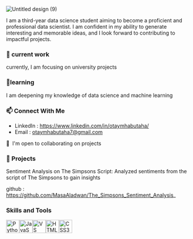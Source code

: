 ![Untitled design (9)](https://github.com/Otaymh/Otaymh/assets/142498123/19288463-4385-4b22-8ae5-bbc8442a9428)


 I am a third-year data science student aiming to become a proficient and professional data scientist. I am confident in my ability to generate interesting and memorable ideas, and I look forward to contributing to impactful projects.
 

 ### 🔭 current work
 currently, I am focusing on university projects

 
 ### 🌱learning
 I am deepening my knowledge of data science and machine learning

 
 ### 📫 Connect With Me
 - LinkedIn : https://www.linkedin.com/in/otaymhabutaha/
 - Email : [otaymhabutaha7@gmail.com](mailto:otaymhabutaha7@gmail.com)


🤝  I'm open to collaborating on projects

### 📂 Projects 

Sentiment Analysis on The Simpsons Script: Analyzed sentiments from the script of The Simpsons to gain insights

github : https://github.com/MasaAladwan/The_Simpsons_Sentiment_Analysis_

### Skills and Tools 

<p align="left">
<a href="https://www.python.org/" target="_blank" rel="noreferrer"><img src="https://raw.githubusercontent.com/danielcranney/readme-generator/main/public/icons/skills/python-colored.svg" width="36" height="36" alt="Python" /></a><a href="https://developer.mozilla.org/en-US/docs/Web/JavaScript" target="_blank" rel="noreferrer"><img src="https://raw.githubusercontent.com/danielcranney/readme-generator/main/public/icons/skills/javascript-colored.svg" width="36" height="36" alt="JavaScript" /></a><a href="https://code.visualstudio.com/" target="_blank" rel="noreferrer"><img src="https://raw.githubusercontent.com/danielcranney/readme-generator/main/public/icons/skills/visualstudiocode.svg" width="36" height="36" alt="VS Code" /></a><a href="https://developer.mozilla.org/en-US/docs/Glossary/HTML5" target="_blank" rel="noreferrer"><img src="https://raw.githubusercontent.com/danielcranney/readme-generator/main/public/icons/skills/html5-colored.svg" width="36" height="36" alt="HTML5" /></a><a href="https://www.w3.org/TR/CSS/#css" target="_blank" rel="noreferrer"><img src="https://raw.githubusercontent.com/danielcranney/readme-generator/main/public/icons/skills/css3-colored.svg" width="36" height="36" alt="CSS3" /></a>
</p>

